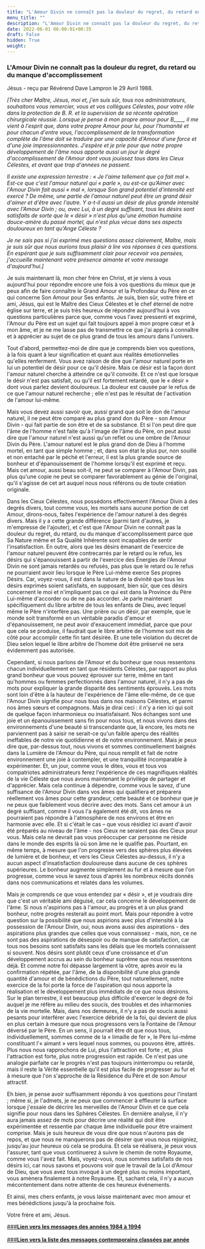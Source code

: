 ```yaml
---
title: "L'Amour Divin ne connaît pas la douleur du regret, du retard ou du manque d'accomplissement"
menu_title: ""
description: "L'Amour Divin ne connaît pas la douleur du regret, du retard ou du manque d'accomplissement"
date: 2022-06-01 06:00:01+00:35
draft: False
hidden: True
weight:
---
```

### L'Amour Divin ne connaît pas la douleur du regret, du retard ou du manque d'accomplissement

Jésus - reçu par Révérend Dave Lampron le 29 Avril 1988.

*[Très cher Maître, Jésus, moi et, j'en suis sûr, tous nos administrateurs, souhaitons vous remercier, vous et vos collègues Célestes, pour votre rôle dans la protection de B. R. et la supervision de sa récente opération chirurgicale réussie. Lorsque je pense à mon propre amour pour B____, il me vient à l'esprit que, dans votre propre Amour pour lui, pour l'humanité et pour chacun d'entre vous, l'accomplissement de la transformation complète de l'âme doit se traduire par une capacité d'Amour d'une force et d'une joie impressionnantes. J'espère et je prie pour que notre propre développement de l'âme nous apporte aussi un jour le degré d'accomplissement de l'Amour dont vous jouissez tous dans les Cieux Célestes, et avant que trop d'années ne passent.*

*Il existe une expression terrestre : « Je l'aime tellement que ça fait mal ». Est-ce que c'est l'amour naturel qui « parle », ou est-ce qu’Aimer avec l'Amour Divin fait aussi « mal », lorsque Son grand potentiel d'intensité est exercé ? De même, une partie de l'amour naturel peut être un grand désir d'aimer et d'être avec l'autre. Y a-t-il aussi un désir de plus grande intensité avec l'Amour Divin ; ou, avec Lui, à un degré suffisant, tous les désirs sont satisfaits de sorte que le « désir » n'est plus qu'une émotion humaine douce-amère du passé mortel, qui n'est plus vécue dans ses aspects douloureux en tant qu'Ange Céleste ?*

*Je ne sais pas si j'ai exprimé mes questions assez clairement, Maître, mais je suis sûr que nous aurions tous plaisir à lire vos réponses à ces questions. En espérant que je suis suffisamment clair pour recevoir vos pensées, j'accueille maintenant votre présence aimante et votre message d'aujourd'hui.]*

Je suis maintenant là, mon cher frère en Christ, et je viens à vous aujourd'hui pour répondre encore une fois à vos questions du mieux que je peux afin de faire connaître le Grand Amour et la Profondeur du Père en ce qui concerne Son Amour pour Ses enfants. Je suis, bien sûr, votre frère et ami, Jésus, qui est le Maître des Cieux Célestes et le chef éternel de notre église sur terre, et je suis très heureux de répondre aujourd'hui à vos questions particulières parce que, comme vous l'avez pressenti et exprimé, l'Amour du Père est un sujet qui fait toujours appel à mon propre cœur et à mon âme, et je ne me lasse pas de transmettre ce que j'ai appris à connaître et à apprécier au sujet de ce plus grand de tous les amours dans l'univers.

Tout d'abord, permettez-moi de dire que je comprends bien vos questions, à la fois quant à leur signification et quant aux réalités émotionnelles qu'elles renferment. Vous avez raison de dire que l'amour naturel porte en lui un potentiel de désir pour ce qu'il désire. Mais ce désir est la façon dont l'amour naturel cherche à atteindre ce qu'il convoite. Et ce n'est que lorsque le désir n'est pas satisfait, ou qu'il est fortement retardé, que le « désir » dont vous parlez devient douloureux. La douleur est causée par le refus de ce que l'amour naturel recherche ; elle n'est pas le résultat de l'activation de l'amour lui-même.

Mais vous devez aussi savoir que, aussi grand que soit le don de l'amour naturel, il ne peut être comparé au plus grand don du Père - son Amour Divin - qui fait partie de son être et de sa substance. Et si l'on peut dire que l'âme de l'homme n'est faite qu'à l'image de l'âme du Père, on peut aussi dire que l'amour naturel n'est aussi qu'un reflet ou une ombre de l'Amour Divin du Père. L'amour naturel est le plus grand don de Dieu à l'homme mortel, en tant que simple homme ; et, dans son état le plus pur, non souillé et non entaché par le péché et l'erreur, il est la plus grande source de bonheur et d'épanouissement de l'homme lorsqu'il est exprimé et reçu. Mais cet amour, aussi beau soit-il, ne peut se comparer à l'Amour Divin, pas plus qu'une copie ne peut se comparer favorablement au génie de l'original, qu'il s'agisse de cet art auquel nous nous référons ou de toute création originale.

Dans les Cieux Célestes, nous possédons effectivement l'Amour Divin à des degrés divers, tout comme vous, les mortels sans aucune portion de cet Amour, dirons-nous, faites l'expérience de l'amour naturel à des degrés divers. Mais il y a cette grande différence (parmi tant d'autres, je m'empresse de l'ajouter), et c'est que l'Amour Divin ne connaît pas la douleur du regret, du retard, ou du manque d'accomplissement parce que Sa Nature même et Sa Qualité Inhérente sont incapables de sentir l'insatisfaction. En outre, alors que les désirs émanant de l'exercice de l'amour naturel peuvent être contrecarrés par le retard ou le refus, les désirs qui s'épanouissent à partir de l'exercice des Énergies de l'Amour Divin ne sont jamais retardés ou refusés, pas plus que le retard ou le refus ne pourraient avoir lieu lorsque le Père Lui-même exerce Ses propres Désirs. Car, voyez-vous, il est dans la nature de la divinité que tous les désirs exprimés soient satisfaits, en supposant, bien sûr, que ces désirs concernent le moi et n'impliquent pas ce qui est dans la Province du Père Lui-même d'accorder ou de ne pas accorder. Je parle maintenant spécifiquement du libre arbitre de tous les enfants de Dieu, avec lequel même le Père n'interfère pas. Une prière ou un désir, par exemple, que le monde soit transformé en un véritable paradis d'amour et d'épanouissement, ne peut avoir d'exaucement immédiat, parce que pour que cela se produise, il faudrait que le libre arbitre de l'homme soit mis de côté pour accomplir cette fin tant désirée. Et une telle violation du décret de Dieu selon lequel le libre arbitre de l'homme doit être préservé ne sera évidemment pas autorisée.

Cependant, si nous parlons de l'Amour et du bonheur que nous ressentons chacun individuellement en tant que résidents Célestes, par rapport au plus grand bonheur que vous pouvez éprouver sur terre, même en tant qu'hommes ou femmes perfectionnés dans l'amour naturel, il n'y a pas de mots pour expliquer la grande disparité des sentiments éprouvés. Les mots sont loin d'être à la hauteur de l'expérience de l'âme elle-même, de ce que l'Amour Divin signifie pour nous tous dans nos maisons Célestes, et parmi nos âmes sœurs et compagnons. Mais je dirai ceci : il n'y a rien ici qui soit de quelque façon inharmonieux ou insatisfaisant. Nos échanges sont une joie et un épanouissement sans fin pour nous tous, et nous vivons dans des environnements d'une beauté si transcendante que, là encore, les mots ne parviennent pas à saisir ne serait-ce qu'un faible aperçu des réalités ineffables de notre vie quotidienne et de notre environnement. Mais je peux dire que, par-dessus tout, nous vivons et sommes continuellement baignés dans la Lumière de l'Amour du Père, qui nous remplit et fait de notre environnement une joie à contempler, et une tranquillité incomparable à expérimenter. Et, un jour, comme vous le dites, vous et tous vos compatriotes administrateurs ferez l'expérience de ces magnifiques réalités de la vie Céleste que nous avons maintenant le privilège de partager et d'apprécier. Mais cela continue à dépendre, comme vous le savez, d'une suffisance de l'Amour Divin dans vos âmes qui qualifiera et préparera réellement vos âmes pour cette grandeur, cette beauté et ce bonheur que je ne peux que faiblement vous décrire avec des mots. Sans cet amour à un degré suffisant, comme il vous l'a également été dit, vos âmes ne pourraient pas répondre à l'atmosphère de nos environs et être en harmonie avec elle. Et si c'était le cas – que vous résidiez ici avant d'avoir été préparés au niveau de l'âme - nos Cieux ne seraient pas des Cieux pour vous. Mais cela ne devrait pas vous préoccuper car personne ne réside dans le monde des esprits là où son âme ne le qualifie pas. Pourtant, en même temps, à mesure que l'on progresse vers des sphères plus élevées de lumière et de bonheur, et vers les Cieux Célestes au-dessus, il n'y a aucun aspect d'insatisfaction douloureuse dans aucune de ces sphères supérieures. Le bonheur augmente simplement au fur et à mesure que l'on progresse, comme vous le savez tous d'après les nombreux récits donnés dans nos communications et relatés dans les volumes.

Mais je comprends ce que vous entendez par « désir », et je voudrais dire que c'est un véritable ami déguisé, car cela concerne le développement de l'âme. Si nous n'aspirions pas à l'amour, au progrès et à un plus grand bonheur, notre progrès resterait au point mort. Mais pour répondre à votre question sur la possibilité que nous aspirions avec plus d'intensité à la possession de l'Amour Divin, oui, nous avons aussi des aspirations - des aspirations plus grandes que celles que vous connaissez - mais, non, ce ne sont pas des aspirations de désespoir ou de manque de satisfaction, car tous nos besoins sont satisfaits sans les délais que les mortels connaissent si souvent. Nos désirs sont plutôt ceux d'une croissance et d'un développement accrus au sein du bonheur suprême que nous ressentons déjà. Et comme notre foi dépasse largement la vôtre, après avoir eu la confirmation répétée, par l'âme, de la disponibilité d'une plus grande quantité d'amour et de bénédictions du Père, tout naturellement, notre exercice de la foi porte la force de l'aspiration qui nous apporte la réalisation et le développement plus immédiats de ce que nous désirons. Sur le plan terrestre, il est beaucoup plus difficile d'exercer le degré de foi auquel je me réfère au milieu des soucis, des troubles et des inharmonies de la vie mortelle. Mais, dans nos demeures, il n'y a pas de soucis aussi pesants pour interférer avec l'exercice débridé de la foi, qui devient de plus en plus certain à mesure que nous progressons vers la Fontaine de l'Amour déversé par le Père. En un sens, il pourrait être dit que nous tous, individuellement, sommes comme de la « limaille de fer », le Père lui-même constituant l'« aimant » vers lequel nous sommes, ou pouvons être, attirés. Plus nous nous rapprochons de Lui, plus l'attraction est forte ; et, plus l'attraction est forte, plus notre progression est rapide. Ce n'est pas une analogie parfaite car le progrès n'est pas toujours ininterrompu ou retardé, mais il reste la Vérité essentielle qu'il est plus facile de progresser au fur et à mesure que l'on s'approche de la Résidence du Père et de son Amour attractif.

Eh bien, je pense avoir suffisamment répondu à vos questions pour l'instant ; même si, je l'admets, je ne peux que commencer à effleurer la surface lorsque j'essaie de décrire les merveilles de l'Amour Divin et ce que cela signifie pour nous dans les Sphères Célestes. En dernière analyse, il n'y aura jamais assez de mots pour décrire une réalité qui doit être expérimentée et ressentie par chaque âme individuelle pour être vraiment comprise. Mais je suis heureux de vous dire que nous n'aurons pas de repos, et que nous ne manquerons pas de désirer que vous nous rejoigniez, jusqu'au jour heureux où cela se produira. Et cela se réalisera, je peux vous l'assurer, tant que vous continuerez à suivre le chemin de notre Royaume, comme vous l'avez fait. Mais, voyez-vous, nous sommes satisfaits de nos désirs ici, car nous savons et pouvons voir que le travail de la Loi d'Amour de Dieu, que vous avez tous invoqué à un degré plus ou moins important, vous amènera finalement à notre Royaume. Et, sachant cela, il n'y a aucun mécontentement dans notre attente de ces heureux événements.

Et ainsi, mes chers enfants, je vous laisse maintenant avec mon amour et mes bénédictions jusqu'à la prochaine fois.

Votre frère et ami, Jésus.

[###**Lien vers les messages des années 1984 à 1994**](/fr-contemporary-messages/fr-contemporary-messages-by-date-order/fr-contemporary-messages-1984-1994/)
<br>
<br>
[###**Lien vers la liste des messages contemporains classées par année**](/fr-contemporary-messages/fr-contemporary-messages-by-date-order/)